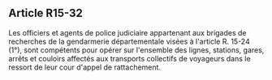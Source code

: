 Article R15-32
----
Les officiers et agents de police judiciaire appartenant aux brigades de
recherches de la gendarmerie départementale visées à l'article R. 15-24 (1°),
sont compétents pour opérer sur l'ensemble des lignes, stations, gares, arrêts
et couloirs affectés aux transports collectifs de voyageurs dans le ressort de
leur cour d'appel de rattachement.
